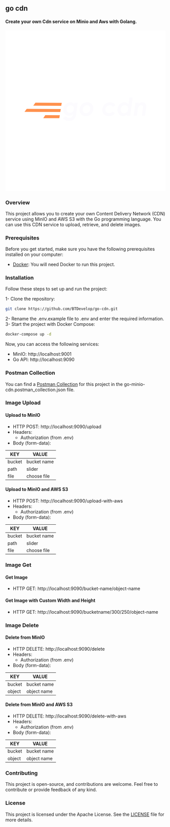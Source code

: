 ## go cdn
#### Create your own Cdn service on Minio and Aws with Golang.

![go cdn](/public/logo.png)

### Overview

This project allows you to create your own Content Delivery Network (CDN) service using MinIO and AWS S3 with the Go programming language. You can use this CDN service to upload, retrieve, and delete images.

### Prerequisites
Before you get started, make sure you have the following prerequisites installed on your computer:
* [Docker](https://www.docker.com/): You will need Docker to run this project.

### Installation

Follow these steps to set up and run the project:

1- Clone the repository:
```bash
git clone https://github.com/BTDevelop/go-cdn.git
```
2- Rename the .env.example file to .env and enter the required information.
3- Start the project with Docker Compose:
```bash
docker-compose up -d
```
Now, you can access the following services:
* MinIO: http://localhost:9001
* Go API: http://localhost:9090

### Postman Collection
You can find a [Postman Collection](go-minio-cdn.postman_collection.json) for this project in the go-minio-cdn.postman_collection.json file.


### Image Upload

#### Upload to MinIO

* HTTP POST: http://localhost:9090/upload
* Headers:
  * Authorization (from .env)
* Body (form-data):

| KEY    | VALUE       |
|--------|-------------|
| bucket | bucket name |
| path   | slider      |
| file   | choose file |


#### Upload to MinIO and AWS S3

* HTTP POST: http://localhost:9090/upload-with-aws
* Headers:
    * Authorization (from .env)
* Body (form-data):

| KEY    | VALUE       |
|--------|-------------|
| bucket | bucket name |
| path   | slider      |
| file   | choose file |


### Image Get

#### Get Image
* HTTP GET: http://localhost:9090/bucket-name/object-name

#### Get Image with Custom Width and Height
* HTTP GET: http://localhost:9090/bucketname/300/250/object-name

### Image Delete

#### Delete from MinIO
* HTTP DELETE: http://localhost:9090/delete
* Headers:
  * Authorization (from .env)
* Body (form-data):

| KEY    | VALUE       |
|--------|-------------|
| bucket | bucket name |
| object | object name |


#### Delete from MinIO and AWS S3
* HTTP DELETE: http://localhost:9090/delete-with-aws
* Headers:
    * Authorization (from .env)
* Body (form-data):

| KEY    | VALUE       |
|--------|-------------|
| bucket | bucket name |
| object | object name |

### Contributing
This project is open-source, and contributions are welcome. Feel free to contribute or provide feedback of any kind.


### License
This project is licensed under the Apache License. See the [LICENSE](github.com/BTDevelop/go-cdn/blob/main/LICENSE) file for more details.